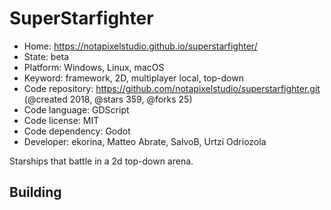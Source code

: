 # SuperStarfighter

- Home: https://notapixelstudio.github.io/superstarfighter/
- State: beta
- Platform: Windows, Linux, macOS
- Keyword: framework, 2D, multiplayer local, top-down
- Code repository: https://github.com/notapixelstudio/superstarfighter.git (@created 2018, @stars 359, @forks 25)
- Code language: GDScript
- Code license: MIT
- Code dependency: Godot
- Developer: ekorina, Matteo Abrate, SalvoB, Urtzi Odriozola

Starships that battle in a 2d top-down arena.

## Building
